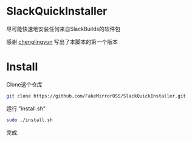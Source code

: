 # SlackQuickInstaller
尽可能快速地安装任何来自SlackBuilds的软件包

感谢 [chenglingyun](https://blog.csdn.net/topgun_chenlingyun/article/details/8801144) 写出了本脚本的第一个版本

# Install
Clone这个仓库

```bash
git clone https://github.com/FakeMirrorOSS/SlackQuickInstaller.git
```

运行 "install.sh"

```bash
sudo ./install.sh
```

完成.